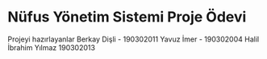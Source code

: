 # Nüfus Yönetim Sistemi Proje Ödevi
Projeyi hazırlayanlar
Berkay Dişli - 190302011
Yavuz İmer - 190302004
Halil İbrahim Yılmaz 190302013
